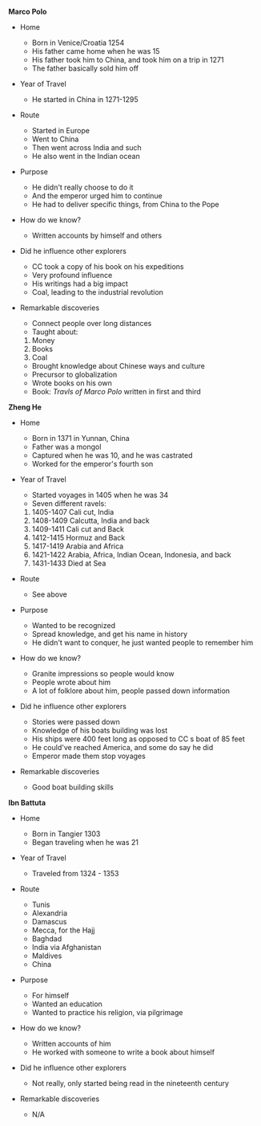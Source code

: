 **Marco Polo**
* Home 
	* Born in Venice/Croatia 1254
	* His father came home when he was 15
	* His father took him to China, and took him on a trip in 1271
	* The father basically sold him off

* Year of Travel

  * He started in China in 1271-1295

* Route
	* Started in Europe
	* Went to China
	* Then went across India and such
	* He also went in the Indian ocean 

* Purpose
	* He didn't really choose to do it
	* And the emperor urged him to continue  
	* He had to deliver specific things, from China to the Pope

* How do we know?

  * Written accounts by himself and others

* Did he influence other explorers 
	* CC took a copy of his book on his expeditions 
	* Very profound influence
	* His writings had a big impact
	* Coal, leading to the industrial revolution 

* Remarkable discoveries 
	* Connect people over long distances
	* Taught about:
	1. Money
	2. Books
	3. Coal
	* Brought knowledge about Chinese ways and culture
	* Precursor to globalization
	* Wrote books on his own	
	* Book: *Travls of Marco Polo* written in first and third


**Zheng He**
* Home
	* Born in 1371 in Yunnan, China
	* Father was a mongol 
	* Captured when he was 10, and he was castrated 
	* Worked for the emperor's fourth son 

* Year of Travel
	* Started voyages in 1405 when he was 34
	* Seven different ravels:
	1. 1405-1407 Cali cut, India
	2. 1408-1409 Calcutta, India and back
	3. 1409-1411 Cali cut and Back
	4. 1412-1415 Hormuz and Back
	5. 1417-1419 Arabia and Africa
	6. 1421-1422 Arabia, Africa, Indian Ocean, Indonesia, and back
	7. 1431-1433 Died at Sea 

* Route

  * See above

* Purpose
	* Wanted to be recognized
	* Spread knowledge, and get his name in history
	* He didn't want to conquer, he just wanted people to remember him

* How do we know?
	* Granite impressions so people would know	
	* People wrote about him
	* A lot of folklore about him, people passed down information 

* Did he influence other explorers 
	* Stories were passed down
	* Knowledge of his boats building was lost
	* His ships were 400 feet long as opposed to CC s boat of 85 feet
	* He could've reached America, and some do say he did 
	* Emperor made them stop voyages

* Remarkable discoveries 

  * Good boat building skills


**Ibn Battuta**
* Home
	* Born in Tangier 1303
	* Began traveling when he was 21

* Year of Travel
	* Traveled from 1324 - 1353

* Route
	* Tunis
	* Alexandria
	* Damascus
	* Mecca, for the Hajj
	* Baghdad
	* India via Afghanistan
	* Maldives
	* China

* Purpose
	* For himself
	* Wanted an education
	* Wanted to practice his religion, via pilgrimage

* How do we know?
	* Written accounts of him	
	* He worked with someone to write a book about himself

* Did he influence other explorers 
	* Not really, only started being read in the nineteenth century

* Remarkable discoveries 
	* N/A
